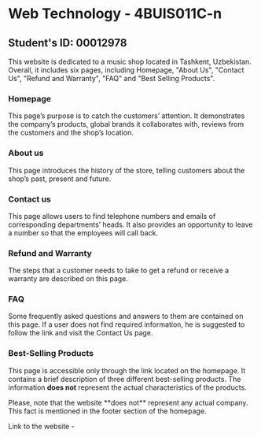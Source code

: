 # Web Technology - 4BUIS011C-n

## Student's ID: 00012978

This website is dedicated to a music shop located in Tashkent, Uzbekistan. Overall, it includes six pages, including Homepage, "About Us", "Contact Us", "Refund and Warranty", "FAQ" and "Best Selling Products".

### Homepage

This page’s purpose is to catch the customers’ attention. It demonstrates the company’s products, global brands it collaborates with, reviews from the customers and the shop’s location.

### About us

This page introduces the history of the store, telling customers about the shop’s past, present and future.

### Contact us

This page allows users to find telephone numbers and emails of corresponding departments’ heads. It also provides an opportunity to leave a number so that the employees will call back.

### Refund and Warranty

The steps that a customer needs to take to get a refund or receive a warranty are described on this page.

### FAQ

Some frequently asked questions and answers to them are contained on this page. If a user does not find required information, he is suggested to follow the link and visit the Contact Us page.

### Best-Selling Products

This page is accessible only through the link located on the homepage. It contains a brief description of three different best-selling products. The information **does not** represent the actual characteristics of the products.
<br>
<p>Please, note that the website **does not** represent any actual company. This fact is mentioned in the footer section of the homepage.</p>

Link to the website -

